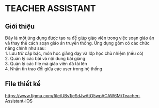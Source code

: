 # TEACHER ASSISTANT
## Giới thiệu
  Đây là một ứng dụng được tạo ra để giúp giáo viên trong việc soạn giáo án và thay thế cách soạn giáo án truyền thống. Ứng dụng gồm có các chức năng chính như sau:<br>
    1. Lưu trữ cấp bậc, môn học giảng dạy và lớp học chủ nhiệm (nếu có)<br>
    2. Quản lý các bài và nội dung bài giảng<br>
    3. Quản lý các file mà giáo viên đã tải lên<br>
    4. Nhắn tin trao đổi giữa các user trong hệ thống<br>
 ## File thiết kế
 https://www.figma.com/file/UBv1jeSdJwAtO5wpACAW6M/Teacher-Assistant-IOS
